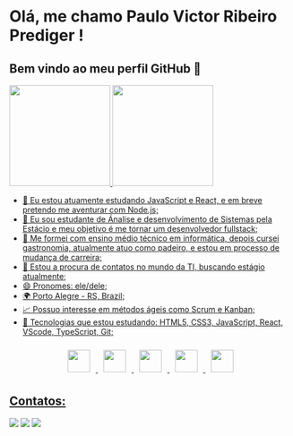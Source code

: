 # Olá, me chamo Paulo Victor Ribeiro Prediger ! 
## Bem vindo ao meu perfil GitHub 👋
<div>
<a href="https://github.com/pauloprediger">
<img loading="lazy" height="180em" src="https://github-readme-stats.vercel.app/api/top-langs/?username=pauloprediger&layout=compact&langs_count=7&theme=dracula"/>
<img loading="lazy" height="180em" src="https://github-readme-stats.vercel.app/api?username=pauloprediger&show_icons=true&theme=dracula&include_all_commits=true&count_private=true"/>
</div>
  
- 🔭 Eu estou atuamente estudando JavaScript e React, e em breve pretendo me aventurar com Node.js;
- 🌱 Eu sou estudante de Ánalise e desenvolvimento de Sistemas pela Estácio e meu objetivo é me tornar um desenvolvedor fullstack;
- 👯 Me formei com ensino médio técnico em informática, depois cursei gastronomia, atualmente atuo como padeiro, e estou em processo de mudança de carreira; 
- 🤔 Estou a procura de contatos no mundo da TI, buscando estágio atualmente;
- 😄 Pronomes: ele/dele; 
- 🌍 Porto Alegre - RS, Brazil;
- 📈 Possuo interesse em métodos ágeis como Scrum e Kanban;
- 💬 Tecnologias que estou estudando: HTML5, CSS3, JavaScript, React, VScode, TypeScript, Git;

<p align="center">
  <img loading="lazy" src="https://cdn.jsdelivr.net/gh/devicons/devicon/icons/git/git-original.svg" width="40" height="40" style="margin: 10px;"/>
  <img src="https://cdn.jsdelivr.net/gh/devicons/devicon@latest/icons/css3/css3-original.svg" width="40" height="40" style="margin: 10px;"/>
  <img src="https://cdn.jsdelivr.net/gh/devicons/devicon@latest/icons/html5/html5-original.svg" width="40" height="40" style="margin: 10px;"/>
  <img src="https://cdn.jsdelivr.net/gh/devicons/devicon@latest/icons/javascript/javascript-original.svg" width="40" height="40" style="margin: 10px;"/>
  <img src="https://cdn.jsdelivr.net/gh/devicons/devicon@latest/icons/react/react-original.svg" width="40" height="40" style="margin: 10px;"/>
</p>

## Contatos:
<div>
<a href="https://www.instagram.com/pauloprediger/" target="_blank"><img loading="lazy" src="https://img.shields.io/badge/-Instagram-%23E4405F?style=for-the-badge&logo=instagram&logoColor=white" target="_blank"></a>
<a href = "mailto:pauloprediger99@gamil.com"><img loading="lazy" src="https://img.shields.io/badge/Gmail-D14836?style=for-the-badge&logo=gmail&logoColor=white" target="_blank"></a>
<a href="https://www.linkedin.com/in/paulo-prediger-242629291/" target="_blank"><img loading="lazy" src="https://img.shields.io/badge/-LinkedIn-%230077B5?style=for-the-badge&logo=linkedin&logoColor=white" target="_blank"></a>   
</div>




